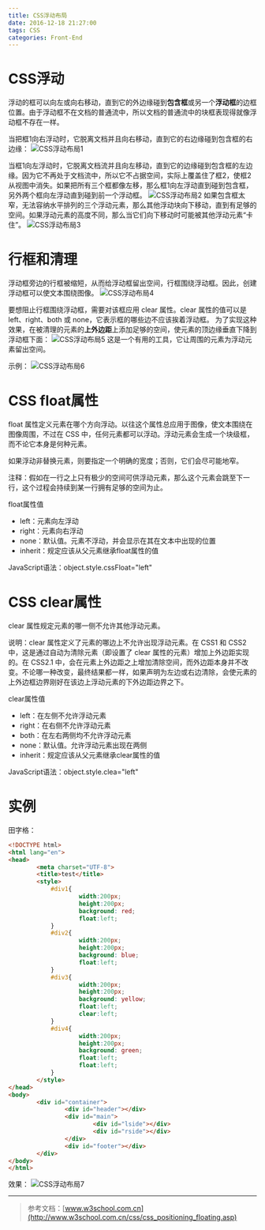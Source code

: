 ```yaml
---
title: CSS浮动布局
date: 2016-12-18 21:27:00
tags: CSS
categories: Front-End
---
```

# CSS浮动
浮动的框可以向左或向右移动，直到它的外边缘碰到**包含框**或另一个**浮动框**的边框位置。由于浮动框不在文档的普通流中，所以文档的普通流中的块框表现得就像浮动框不存在一样。
<!--more-->
当把框1向右浮动时，它脱离文档并且向右移动，直到它的右边缘碰到包含框的右边缘：
![CSS浮动布局1](http://ofolh8dcq.bkt.clouddn.com/CSS%E6%B5%AE%E5%8A%A8%E5%B8%83%E5%B1%801.PNG)

当框1向左浮动时，它脱离文档流并且向左移动，直到它的边缘碰到包含框的左边缘。因为它不再处于文档流中，所以它不占据空间，实际上覆盖住了框2，使框2从视图中消失。如果把所有三个框都像左移，那么框1向左浮动直到碰到包含框，另外两个框向左浮动直到碰到前一个浮动框。
![CSS浮动布局2](http://ofolh8dcq.bkt.clouddn.com/CSS%E6%B5%AE%E5%8A%A8%E5%B8%83%E5%B1%802.PNG)
如果包含框太窄，无法容纳水平排列的三个浮动元素，那么其他浮动块向下移动，直到有足够的空间。如果浮动元素的高度不同，那么当它们向下移动时可能被其他浮动元素“卡住”。
![CSS浮动布局3](http://ofolh8dcq.bkt.clouddn.com/CSS%E6%B5%AE%E5%8A%A8%E5%B8%83%E5%B1%803.PNG)

# 行框和清理
浮动框旁边的行框被缩短，从而给浮动框留出空间，行框围绕浮动框。因此，创建浮动框可以使文本围绕图像。
![CSS浮动布局4](http://ofolh8dcq.bkt.clouddn.com/CSS%E6%B5%AE%E5%8A%A8%E5%B8%83%E5%B1%804.PNG)

要想阻止行框围绕浮动框，需要对该框应用 clear 属性。clear 属性的值可以是 left、right、both 或 none，它表示框的哪些边不应该挨着浮动框。
为了实现这种效果，在被清理的元素的**上外边距**上添加足够的空间，使元素的顶边缘垂直下降到浮动框下面：
![CSS浮动布局5](http://ofolh8dcq.bkt.clouddn.com/CSS%E6%B5%AE%E5%8A%A8%E5%B8%83%E5%B1%805.PNG)
这是一个有用的工具，它让周围的元素为浮动元素留出空间。

示例：
![CSS浮动布局6](http://ofolh8dcq.bkt.clouddn.com/CSS%E6%B5%AE%E5%8A%A8%E5%B8%83%E5%B1%806.PNG)
# CSS float属性
float 属性定义元素在哪个方向浮动。以往这个属性总应用于图像，使文本围绕在图像周围，不过在 CSS 中，任何元素都可以浮动。浮动元素会生成一个块级框，而不论它本身是何种元素。

如果浮动非替换元素，则要指定一个明确的宽度；否则，它们会尽可能地窄。

注释：假如在一行之上只有极少的空间可供浮动元素，那么这个元素会跳至下一行，这个过程会持续到某一行拥有足够的空间为止。

float属性值
- left：元素向左浮动
- right：元素向右浮动
- none：默认值。元素不浮动，并会显示在其在文本中出现的位置
- inherit：规定应该从父元素继承float属性的值

JavaScript语法：object.style.cssFloat="left"

# CSS clear属性
clear 属性规定元素的哪一侧不允许其他浮动元素。

说明：clear 属性定义了元素的哪边上不允许出现浮动元素。在 CSS1 和 CSS2 中，这是通过自动为清除元素（即设置了 clear 属性的元素）增加上外边距实现的。在 CSS2.1 中，会在元素上外边距之上增加清除空间，而外边距本身并不改变。不论哪一种改变，最终结果都一样，如果声明为左边或右边清除，会使元素的上外边框边界刚好在该边上浮动元素的下外边距边界之下。

clear属性值
- left：在左侧不允许浮动元素
- right：在右侧不允许浮动元素
- both：在左右两侧均不允许浮动元素
- none：默认值。允许浮动元素出现在两侧
- inherit：规定应该从父元素继承clear属性的值

JavaScript语法：object.style.clea="left"
# 实例
田字格：
```html
<!DOCTYPE html>
<html lang="en">
<head>
        <meta charset="UTF-8">
        <title>test</title>
		<style>
			#div1{
					width:200px;
					height:200px;
					background: red;
					float:left;
			}
			#div2{
					width:200px;
					height:200px;
					background: blue;
					float:left;
			}
			#div3{
					width:200px;
					height:200px;
					background: yellow;
					float:left;
					clear:left;
			}
			#div4{
					width:200px;
					height:200px;
					background: green;
					float:left;
					float:left;
			}
		</style>
</head>
<body>
		<div id="container">
		        <div id="header"></div>
		        <div id="main">
						<div id="lside"></div>
						<div id="rside"></div>
				</div>
		        <div id="footer"></div>
		</div>
</body>
</html>
```
效果：
![CSS浮动布局7](http://ofolh8dcq.bkt.clouddn.com/CSS%E6%B5%AE%E5%8A%A8%E5%B8%83%E5%B1%807.PNG)










---------------------
> 参考文档：[www.w3school.com.cn](http://www.w3school.com.cn/css/css_positioning_floating.asp)

